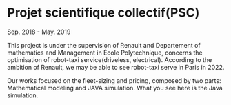 # Projet scientifique collectif(PSC) 

Sep. 2018 - May. 2019

This project is under the supervision of Renault and Departement of mathematics and Management in École Polytechnique, 
concerns the optimisation of robot-taxi service(driveless, electrical). According to the ambition of Renault, 
we may be able to see robot-taxi serve in Paris in 2022.

Our works focused on the fleet-sizing and pricing, composed by two parts: Mathematical modeling and JAVA simulation. What you see here is the Java simulation.  